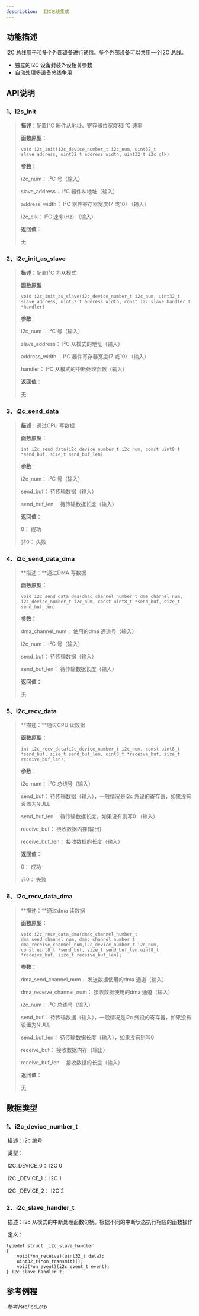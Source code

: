 ```yaml
---
description:  I2C总线集成
---
```


## 功能描述

I2C 总线用于和多个外部设备进行通信。多个外部设备可以共用一个I2C 总线。

- 独立的I2C 设备封装外设相关参数
- 自动处理多设备总线争用

## API说明

### 1、i2s_init

> **描述**：配置I²C 器件从地址、寄存器位宽度和I²C 速率
>
> **函数原型**：
>
> ```
> void i2c_init(i2c_device_number_t i2c_num, uint32_t slave_address, uint32_t address_width, uint32_t i2c_clk)
> ```
>
> **参数**：
>
> i2c_num： I²C 号（输入）
>
> slave_address： I²C 器件从地址（输入）
>
> address_width： I²C 器件寄存器宽度(7 或10) （输入）
>
> i2c_clk： I²C 速率(Hz) （输入）
>
> **返回值**：
>
> 无

### 2、i2c_init_as_slave

>**描述**：配置I²C 为从模式
>
>**函数原型**：
>
>```
>void i2c_init_as_slave(i2c_device_number_t i2c_num, uint32_t slave_address, uint32_t address_width, const i2c_slave_handler_t *handler)
>```
>
>**参数**：
>
>i2c_num： I²C 号（输入）
>
>slave_address： I²C 从模式的地址（输入）
>
>address_width： I²C 器件寄存器宽度(7 或10) （输入）
>
>handler： I²C 从模式的中断处理函数（输入）
>
>**返回值**：
>
>无
>

### 3、i2c_send_data

>**描述**：通过CPU 写数据
>
>**函数原型**：
>
>```
>int i2c_send_data(i2c_device_number_t i2c_num, const uint8_t *send_buf, size_t send_buf_len)
>```
>
>**参数**：
>
>i2c_num： I²C 号（输入）
>
>send_buf： 待传输数据（输入）
>
>send_buf_len： 待传输数据长度（输入）
>
>**返回值**：
>
>0： 成功
>
>非0： 失败

### 4、i2c_send_data_dma

>**描述：**通过DMA 写数据
>
>**函数原型：**
>
>```
>void i2c_send_data_dma(dmac_channel_number_t dma_channel_num, i2c_device_number_t i2c_num, const uint8_t *send_buf, size_t send_buf_len)
>    ```
>    
>    **参数：**
>    
>    dma_channel_num： 使用的dma 通道号（输入）
>
>i2c_num： I²C 号（输入）
>
>send_buf： 待传输数据（输入）
>
>send_buf_len： 待传输数据长度（输入）
>
>**返回值：**
>
>无
>

### 5、i2c_recv_data

>**描述：**通过CPU 读数据
>
>**函数原型：**
>
>```
>int i2c_recv_data(i2c_device_number_t i2c_num, const uint8_t *send_buf, size_t send_buf_len, uint8_t *receive_buf, size_t receive_buf_len);
>    ```
>    
>    **参数：**
>    
>    i2c_num： I²C 总线号（输入）
>
>send_buf： 待传输数据（输入），一般情况是i2c 外设的寄存器，如果没有设置为NULL 
>
>send_buf_len： 待传输数据长度，如果没有则写0 （输入）
>
>receive_buf： 接收数据内存(输出)
>
>receive_buf_len： 接收数据的长度（输入）
>
>**返回值：**
>
>0： 成功
>
>非0： 失败

### 6、i2c_recv_data_dma

>**描述：**通过dma 读数据
>
>**函数原型：**
>
>```
>void i2c_recv_data_dma(dmac_channel_number_t dma_send_channel_num, dmac_channel_number_t dma_receive_channel_num,i2c_device_number_t i2c_num, 
>const uint8_t *send_buf, size_t send_buf_len,uint8_t *receive_buf, size_t receive_buf_len);
>```
>
>**参数：**
>
>dma_send_channel_num： 发送数据使用的dma 通道（输入）
>
>dma_receive_channel_num： 接收数据使用的dma 通道（输入）
>
>i2c_num： I²C 总线号（输入）
>
>send_buf： 待传输数据（输入），一般情况是i2c 外设的寄存器，如果没有设置为NULL 
>
>send_buf_len： 待传输数据长度（输入），如果没有则写0 
>
>receive_buf： 接收数据内存（输出）
>
>receive_buf_len： 接收数据的长度（输入）
>
>**返回值**：
>
>无
>

## 数据类型

### 1、i2c_device_number_t

​	描述：i2c 编号

​    类型：

​			I2C_DEVICE_0： I2C 0

​			I2C _DEVICE_1： I2C 1

​			I2C _DEVICE_2： I2C 2

### 2、i2c_slave_handler_t

​	描述：i2c 从模式的中断处理函数句柄。根据不同的中断状态执行相应的函数操作

​	定义：

```
typedef struct _i2c_slave_handler
{
    void(*on_receive)(uint32_t data);
    uint32_t(*on_transmit)();
    void(*on_event)(i2c_event_t event);
} i2c_slave_handler_t;
```

## 参考例程

​		参考/src/lcd_ctp

